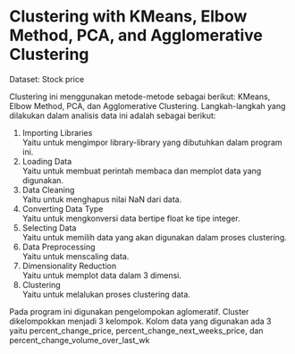 # Clustering with KMeans, Elbow Method, PCA, and Agglomerative Clustering
Dataset: Stock price  

Clustering ini menggunakan metode-metode sebagai berikut: KMeans, Elbow Method, PCA, dan Agglomerative Clustering. Langkah-langkah yang dilakukan dalam analisis data ini adalah sebagai berikut:  
1. Importing Libraries  
Yaitu untuk mengimpor library-library yang dibutuhkan dalam program ini.  
2. Loading Data  
Yaitu untuk membuat perintah membaca dan memplot data yang digunakan.   
3. Data Cleaning  
Yaitu untuk menghapus nilai NaN dari data.  
4. Converting Data Type  
Yaitu untuk mengkonversi data bertipe float ke tipe integer.  
5. Selecting Data  
Yaitu untuk memilih data yang akan digunakan dalam proses clustering.  
6. Data Preprocessing  
Yaitu untuk menscaling data.  
7. Dimensionality Reduction  
Yaitu untuk memplot data dalam 3 dimensi.  
8. Clustering  
Yaitu untuk melalukan proses clustering data.  

Pada program ini digunakan pengelompokan aglomeratif. Cluster dikelompokkan menjadi 3 kelompok. Kolom data yang digunakan ada 3 yaitu percent_change_price, percent_change_next_weeks_price, dan percent_change_volume_over_last_wk
